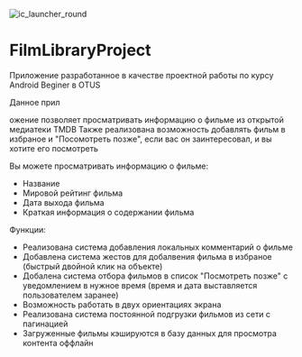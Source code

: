 ![ic_launcher_round](https://user-images.githubusercontent.com/69648986/123343889-61886100-d55b-11eb-8a3f-b92a539868dd.png)
# FilmLibraryProject
Приложение разработанное в качестве проектной работы по курсу Android Beginer в OTUS

Данное прил

ожение позволяет просматривать информацию о фильме из открытой медиатеки TMDB
Также реализована возможность добавлять фильм в избраное и "Посомотреть позже", если вас он заинтересовал, и вы хотите его посмотреть

Вы можете просматривать информацию о фильме:
- Название
- Мировой рейтинг фильма
- Дата выхода фильма
- Краткая информация о содержании фильма

Функции:
- Реализована система добавления локальных комментарий о фильме
- Добавлена система жестов для добалвения фильма в избраное (быстрый двойной клик на объекте)
- Добалена система отбора фильмов в список "Посмотреть позже" с уведомлением в нужное время (время и дата выставляется пользователем заранее)
- Возможность работать в двух ориентациях экрана
- Реализована система постоянной подгрузки фильмов из сети с пагинацией
- Загруженные фильмы кэшируются в базу данных для просмотра контента оффлайн
